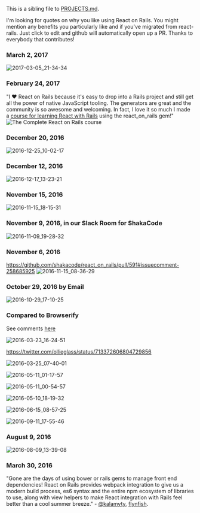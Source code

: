 This is a sibling file to [PROJECTS.md](./PROJECTS.md).

I'm looking for quotes on why you like using React on Rails. You might mention any benefits you particularly like and if you've migrated from react-rails. Just click to edit and github will automatically open up a PR. Thanks to everybody that contributes!

### March 2, 2017
![2017-03-05_21-34-34](https://cloud.githubusercontent.com/assets/1118459/23600716/0d8c40d6-01ec-11e7-998d-4ce9e6abcacb.png)

### February 24, 2017
"I ❤️ React on Rails because it's easy to drop into a Rails project and still get all the power of native JavaScript tooling. The generators are great and the community is so awesome and welcoming. In fact, I love it so much I made a [course for learning React with Rails](https://goo.gl/uzu36X) using the react_on_rails gem!"
![The Complete React on Rails course](https://raw.githubusercontent.com/learnetto/calreact/whyror/public/why_react_on_rails_gem.png)

### December 20, 2016
![2016-12-25_10-02-17](https://cloud.githubusercontent.com/assets/1118459/21472700/70242a1e-ca89-11e6-9522-fb45f7835bbb.png)

### December 12, 2016
![2016-12-17_13-23-21](https://cloud.githubusercontent.com/assets/1118459/21290377/1adacdf2-c45c-11e6-97c1-f726ab749b2d.png)

### November 15, 2016
![2016-11-15_18-15-31](https://cloud.githubusercontent.com/assets/1118459/20334680/23eaab0c-ab60-11e6-8830-8528c2f829a3.png)

### November 9, 2016, in our Slack Room for ShakaCode
![2016-11-09_19-28-32](https://cloud.githubusercontent.com/assets/1118459/20163679/405229ca-a6b3-11e6-8dff-6dc3f59bf341.png)

### November 6, 2016
https://github.com/shakacode/react_on_rails/pull/591#issuecomment-258685925
![2016-11-15_08-36-29](https://cloud.githubusercontent.com/assets/1118459/20318599/ec4882b0-ab0e-11e6-83e2-7f398e2cdf5b.png)

### October 29, 2016 by Email
![2016-10-29_17-10-25](https://cloud.githubusercontent.com/assets/1118459/20163712/72307a82-a6b3-11e6-9c46-aee526192b23.png)

### Compared to Browserify
See comments [here](https://lorefnon.me/2015/11/15/a-minimal-setup-for-using-es6-modules-in-rails.html)

![2016-03-23_16-24-51](https://cloud.githubusercontent.com/assets/1118459/14006786/ebf8cac2-f114-11e5-80f9-4a6d437dd071.png)

https://twitter.com/ollieglass/status/713372606804729856

![2016-03-25_07-40-01](https://cloud.githubusercontent.com/assets/1118459/14053652/d05480f0-f276-11e5-9d9a-62d1146cd82d.png)

![2016-05-11_01-17-57](https://cloud.githubusercontent.com/assets/1118459/15179255/47418adc-1716-11e6-975e-c659a7de54d7.png)

![2016-05-11_00-54-57](https://cloud.githubusercontent.com/assets/1118459/15178739/1549ec2a-1713-11e6-961c-dc064186fc69.png)

![2016-05-10_18-19-32](https://cloud.githubusercontent.com/assets/1118459/15170483/f00e344c-16e1-11e6-93f6-ded2637b227b.png)

![2016-06-15_08-57-25](https://cloud.githubusercontent.com/assets/1118459/16093324/33077310-32d7-11e6-88f3-69aa73bd7d9f.png)

![2016-09-11_17-55-46](https://cloud.githubusercontent.com/assets/1118459/18424209/0c8bdade-7849-11e6-96a7-3b58b26308ce.png)

### August 9, 2016
![2016-08-09_13-39-08](https://cloud.githubusercontent.com/assets/1118459/17543077/bf7c2c6a-5e69-11e6-8370-d714015c0296.png)

### March 30, 2016
"Gone are the days of using bower or rails gems to manage front end dependencies! React on Rails provides webpack integration to give us a modern build process, es6 syntax and the entire npm ecosystem of libraries to use, along with view helpers to make React integration with Rails feel better than a cool summer breeze." - [@kalamyty](https://twitter.com/kalamyty), [flynfish](https://github.com/flynfish).
